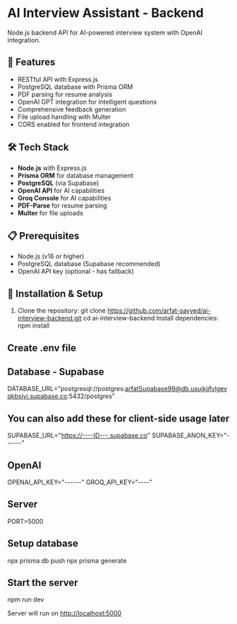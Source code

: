 # AI Interview Assistant - Backend

Node.js backend API for AI-powered interview system with OpenAI integration.

## 🚀 Features

- RESTful API with Express.js
- PostgreSQL database with Prisma ORM
- PDF parsing for resume analysis
- OpenAI GPT integration for intelligent questions
- Comprehensive feedback generation
- File upload handling with Multer
- CORS enabled for frontend integration

## 🛠️ Tech Stack

- **Node.js** with Express.js
- **Prisma ORM** for database management
- **PostgreSQL** (via Supabase)
- **OpenAI API** for AI capabilities
- **Groq Console** for AI capabilities
- **PDF-Parse** for resume parsing
- **Multer** for file uploads

## 📋 Prerequisites

- Node.js (v16 or higher)
- PostgreSQL database (Supabase recommended)
- OpenAI API key (optional - has fallback)

## 🔧 Installation & Setup

1. Clone the repository:
git clone <https://github.com/arfat-sayyed/ai-interview-backend.git>
cd ai-interview-backend
Install dependencies: npm install

## Create .env file

## Database - Supabase

DATABASE_URL="postgresql://postgres:arfatSupabase99@db.usujkjjfvlgevqkbsjvi.supabase.co:5432/postgres"

## You can also add these for client-side usage later

SUPABASE_URL="<https://----ID---.supabase.co>"
SUPABASE_ANON_KEY="------"

## OpenAI

OPENAI_API_KEY="------"
GROQ_API_KEY="----"

## Server

PORT=5000

## Setup database

npx prisma db push
npx prisma generate

## Start the server

npm run dev

Server will run on <http://localhost:5000>
